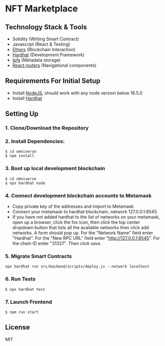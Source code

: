 # NFT Marketplace

## Technology Stack & Tools

-   Solidity (Writing Smart Contract)
-   Javascript (React & Testing)
-   [Ethers](https://docs.ethers.io/v5/) (Blockchain Interaction)
-   [Hardhat](https://hardhat.org/) (Development Framework)
-   [Ipfs](https://ipfs.io/) (Metadata storage)
-   [React routers](https://v5.reactrouter.com/) (Navigational components)

## Requirements For Initial Setup

-   Install [NodeJS](https://nodejs.org/en/), should work with any node version below 16.5.0
-   Install [Hardhat](https://hardhat.org/)

## Setting Up

### 1. Clone/Download the Repository

### 2. Install Dependencies:

```
$ cd omniverse
$ npm install
```

### 3. Boot up local development blockchain

```
$ cd omniverse
$ npx hardhat node
```

### 4. Connect development blockchain accounts to Metamask

-   Copy private key of the addresses and import to Metamask
-   Connect your metamask to hardhat blockchain, network 127.0.0.1:8545.
-   If you have not added hardhat to the list of networks on your metamask, open up a browser, click the fox icon, then click the top center dropdown button that lists all the available networks then click add networks. A form should pop up. For the "Network Name" field enter "Hardhat". For the "New RPC URL" field enter "http://127.0.0.1:8545". For the chain ID enter "31337". Then click save.

### 5. Migrate Smart Contracts

`npx hardhat run src/backend/scripts/deploy.js --network localhost`

### 6. Run Tests

`$ npx hardhat test`

### 7. Launch Frontend

`$ npm run start`

## License

MIT
